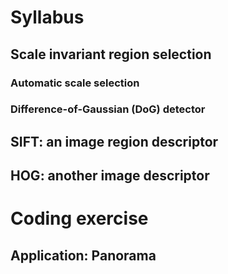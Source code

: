 # Syllabus

## Scale invariant region selection
### Automatic scale selection
### Difference-of-Gaussian (DoG) detector
## SIFT: an image region descriptor
## HOG: another image descriptor
# Coding exercise
## Application: Panorama
